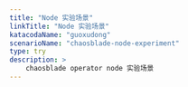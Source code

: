 ```yaml
---
title: "Node 实验场景"
linkTitle: "Node 实验场景"
katacodaName: "guoxudong"
scenarioName: "chaosblade-node-experiment"
type: try
description: > 
    chaosblade operator node 实验场景
---
```


